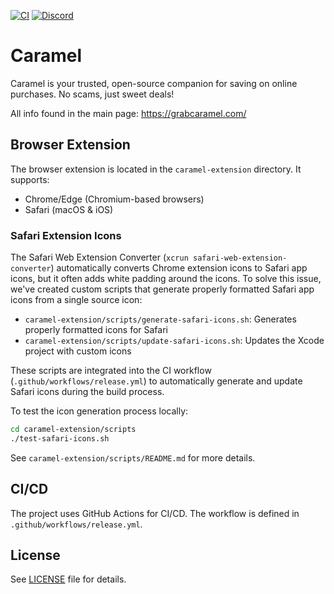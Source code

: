 [![CI](https://github.com/DevinoSolutions/upup/actions/workflows/publish.yml/badge.svg?branch=main)](https://github.com/DevinoSolutions/upup/actions/workflows/CI.yml)
[![Discord](https://img.shields.io/discord/1326801110274408478?label=discord&logo=discord&logoColor=white&color=5865F2)](https://discord.gg/2vVVrQ5CEB)

# Caramel

Caramel is your trusted, open-source companion for saving on online purchases. No scams, just sweet deals!

All info found in the main page: https://grabcaramel.com/

## Browser Extension

The browser extension is located in the `caramel-extension` directory. It supports:

- Chrome/Edge (Chromium-based browsers)
- Safari (macOS & iOS)

### Safari Extension Icons

The Safari Web Extension Converter (`xcrun safari-web-extension-converter`) automatically converts Chrome extension icons to Safari app icons, but it often adds white padding around the icons. To solve this issue, we've created custom scripts that generate properly formatted Safari app icons from a single source icon:

- `caramel-extension/scripts/generate-safari-icons.sh`: Generates properly formatted icons for Safari
- `caramel-extension/scripts/update-safari-icons.sh`: Updates the Xcode project with custom icons

These scripts are integrated into the CI workflow (`.github/workflows/release.yml`) to automatically generate and update Safari icons during the build process.

To test the icon generation process locally:

```bash
cd caramel-extension/scripts
./test-safari-icons.sh
```

See `caramel-extension/scripts/README.md` for more details.

## CI/CD

The project uses GitHub Actions for CI/CD. The workflow is defined in `.github/workflows/release.yml`.

## License

See [LICENSE](LICENSE) file for details.
